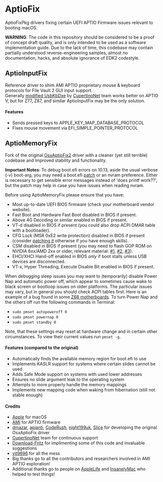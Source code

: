 AptioFix
========

AptioFixPkg drivers fixing certain UEFI APTIO Firmware issues relevant to booting macOS.

**WARNING**: The code in this repository should be considered to be a proof of concept draft quality, and is only intended to be used as a software implementation guide. Due to the lack of time, this codebase may contain partially understood reverse-engineering samples, almost no documentation, hacks, and absolute ignorance of EDK2 codestyle.

## AptioInputFix 

Reference driver to shim AMI APTIO proprietary mouse & keyboard protocols for File Vault 2 GUI input support.  
Generally [modified UsbKbDxe](https://github.com/CupertinoNet/CupertinoModulePkg) by [CupertinoNet](https://github.com/CupertinoNet) team works better on APTIO V, but for Z77, Z87, and similar AptioInputFix may be the only solution. 

#### Features
- Sends pressed keys to APPLE_KEY_MAP_DATABASE_PROTOCOL
- Fixes mouse movement via EFI_SIMPLE_POINTER_PROTOCOL

## AptioMemoryFix

Fork of the original [OsxAptioFix2](https://sourceforge.net/p/cloverefiboot/code/HEAD/tree/OsxAptioFixDrv/) driver with a cleaner (yet still terrible) codebase and improved stability and functionality.

**Important Notes**:
To debug boot.efi errors on 10.13, aside the usual verbose (-v) boot-arg, you may need a boot.efi [patch](http://www.insanelymac.com/forum/topic/331381-aptiomemoryfix/page-7#entry2572595) or an nvram preference. Either is necessary to get sensible error messages instead of 'does printf work??', but the patch may help in case you have issues when reading nvram.

Before using AptioMemoryFix please ensure that you have:
- Most up-to-date UEFI BIOS firmware (check your motherboard vendor website).
- Fast Boot and Hardware Fast Boot disabled in BIOS if present.
- Above 4G Decoding or similar enabled in BIOS if present.
- VT-d disabled in BIOS if present (you could also drop ACPI DMAR table with a bootloader).
- CFG Lock (MSR 0xE2 write protection) disabled in BIOS if present (consider [patching it](https://github.com/LongSoft/UEFITool/blob/master/UEFIPatch/patches.txt) otherwise if you have enough skills).
- CSM disabled in BIOS if present (you may need to flash GOP ROM on NVIDIA 6xx/AMD 2xx or older, relevant material: [#1](https://www.win-raid.com/t892f16-AMD-and-Nvidia-GOP-update-No-requests-DIY.html), [#2](https://www.win-raid.com/t394f12-Kepler-UEFI-updater.html), [#3](http://www.insanelymac.com/forum/topic/299614-asus-eah6450-video-bios-uefi-gop-upgrade-and-gop-uefi-binary-in-efi-for-many-ati-cards/page-1#entry2042163)).
- EHCI/XHCI Hand-off enabled in BIOS *only* if boot stalls unless USB devices are disconnected.
- VT-x, Hyper Threading, Execute Disable Bit enabled in BIOS if present.

When debugging sleep issues you may want to (temporarily) disable Power Nap and automatic power off, which appear to sometimes cause wake to black screen or bootloop issues on older platforms. The particular issues may vary, but in general you should check ACPI tables first. Here is an example of a bug found in some [Z68 motherboards](http://www.insanelymac.com/forum/topic/329624-need-cmos-reset-after-sleep-only-after-login/#entry2534645). To turn Power Nap and the others off run the following commands in Terminal:
- `sudo pmset autopoweroff 0`
- `sudo pmset powernap 0`
- `sudo pmset standby 0`

Note, that these settings may reset at hardware change and in certain other circumstances. To view their current values run `pmset -g`.

#### Features (compared to the original)
- Automatically finds the available memory region for boot.efi to use
- Implements KASLR support for systems where certain slides cannot be used
- Adds Safe Mode support on systems with used lower addresses
- Ensures no slide argument leak to the operating system
- Attempts to more properly handle the memory mappings
- Implements new mapping code when waking from hibernation (still not stable enough)

#### Credits
- [Apple](https://www.apple.com) for macOS
- [AMI](https://ami.com) for APTIO firmware
- [dmazar](https://sourceforge.net/u/dmazar/profile/), [apianti](https://sourceforge.net/u/apianti/), [CodeRush](https://github.com/NikolajSchlej), [night199uk](https://github.com/night199uk), [Slice](https://sourceforge.net/u/slice2009/) for developing the original OsxAptioFix driver
- [CupertinoNet](https://github.com/CupertinoNet) team for continuous support
- [Download-Fritz](https://github.com/Download-Fritz) for implimenting some of this code and invaluable suggestions
- [vit9696](https://github.com/vit9696) for all the mess
- Big thanks go to all the contributors and researchers involved in AMI APTIO exploration!
- Additional thanks go to people on [AppleLife](http://applelife.ru) and [InsanelyMac](http://insanelymac.com) who helped to test things!
